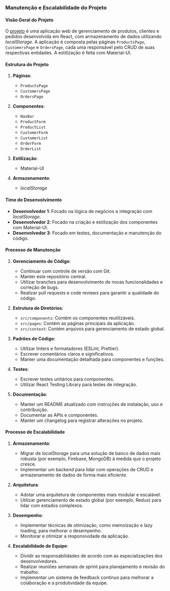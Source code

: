 ### Manutenção e Escalabilidade do Projeto

#### Visão Geral do Projeto

O [projeto](https://redizz-teste.vercel.app/) é uma aplicação web de gerenciamento de produtos, clientes e pedidos desenvolvida em React, com armazenamento de dados utilizando *localStorage*. A aplicação é composta pelas páginas `ProductsPage`, `CustomersPage` e `OrdersPage`, cada uma responsável pelo CRUD de suas respectivas entidades. A estilização é feita com Material-UI.

#### Estrutura do Projeto

1. **Páginas**:
   - `ProductsPage`
   - `CustomersPage`
   - `OrdersPage`

2. **Componentes**:
   - `NavBar`
   - `ProductForm`
   - `ProductList`
   - `CustomerForm`
   - `CustomerList`
   - `OrderForm`
   - `OrderList`

4. **Estilização**:
   - Material-UI

5. **Armazenamento**:
   - *localStorage*

#### Time de Desenvolvimento

- **Desenvolvedor 1**: Focado na lógica de negócios e integração com *localStorage*.
- **Desenvolvedor 2**: Focado na criação e estilização dos componentes com Material-UI.
- **Desenvolvedor 3**: Focado em testes, documentação e manutenção do código.

#### Processo de Manutenção

1. **Gerenciamento de Código**:
   - Continuar com controle de versão com Git.
   - Manter este repositório central.
   - Utilizar branches para desenvolvimento de novas funcionalidades e correção de bugs.
   - Realizar pull requests e code reviews para garantir a qualidade do código.

2. **Estrutura de Diretórios**:
   - `src/components`: Contém os componentes reutilizáveis.
   - `src/pages`: Contém as páginas principais da aplicação.
   - `src/context`: Contém arquivos para gerenciamento de estado global.

3. **Padrões de Código**:
   - Utilizar linters e formatadores (ESLint, Prettier).
   - Escrever comentários claros e significativos.
   - Manter uma documentação detalhada para componentes e funções.

4. **Testes**:
   - Escrever testes unitários para componentes.
   - Utilizar React Testing Library para testes de integração.

5. **Documentação**:
   - Manter um README atualizado com instruções de instalação, uso e contribuição.
   - Documentar as APIs e componentes.
   - Manter um changelog para registrar alterações no projeto.

#### Processo de Escalabilidade

1. **Armazenamento**:
   - Migrar de *localStorage* para uma solução de banco de dados mais robusta (por exemplo, Firebase, MongoDB) à medida que o projeto cresce.
   - Implementar um backend para lidar com operações de CRUD e armazenamento de dados de forma mais eficiente.

2. **Arquitetura**:
   - Adotar uma arquitetura de componentes mais modular e escalável.
   - Utilizar gerenciamento de estado global (por exemplo, Redux) para lidar com estados complexos.

3. **Desempenho**:
   - Implementar técnicas de otimização, como memoização e lazy loading, para melhorar o desempenho.
   - Monitorar e otimizar a responsividade da aplicação.

4. **Escalabilidade de Equipe**:
   - Dividir as responsabilidades de acordo com as especializações dos desenvolvedores.
   - Realizar reuniões semanais de sprint para planejamento e revisão do trabalho.
   - Implementar um sistema de feedback contínuo para melhorar a colaboração e a produtividade da equipe.
